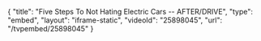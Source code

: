 {
    "title": "Five Steps To Not Hating Electric Cars -- AFTER\/DRIVE",
    "type": "embed",
    "layout": "iframe-static",
    "videoId": "25898045",
    "url": "\/tvpembed\/25898045"
}